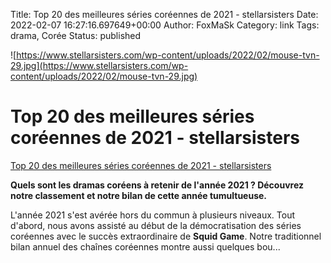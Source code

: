 Title: Top 20 des meilleures séries coréennes de 2021 - stellarsisters
Date: 2022-02-07 16:27:16.697649+00:00
Author: FoxMaSk 
Category: link
Tags: drama, Corée
Status: published


![https://www.stellarsisters.com/wp-content/uploads/2022/02/mouse-tvn-29.jpg](https://www.stellarsisters.com/wp-content/uploads/2022/02/mouse-tvn-29.jpg)


# Top 20 des meilleures séries coréennes de 2021 - stellarsisters

[Top 20 des meilleures séries coréennes de 2021 - stellarsisters](https://www.stellarsisters.com/top-20-des-meilleures-series-coreennes-de-2021/)



**Quels sont les dramas coréens à retenir de l&#39;année 2021 ? Découvrez
notre classement et notre bilan de cette année tumultueuse.**

L&#39;année 2021 s&#39;est avérée hors du commun à plusieurs niveaux. Tout
d&#39;abord, nous avons assisté au début de la démocratisation des séries
coréennes avec le succès extraordinaire de **Squid Game**. Notre
traditionnel bilan annuel des chaînes coréennes montre aussi quelques
bou...


